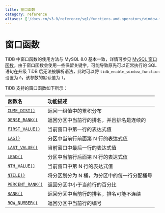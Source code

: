 ```yaml
---
title: 窗口函数
category: reference
aliases: ['/docs-cn/v3.0/reference/sql/functions-and-operators/window-functions/']
---
```


# 窗口函数

TiDB 中窗口函数的使用方法与 MySQL 8.0 基本一致，详情可参见 [MySQL 窗口函数](https://dev.mysql.com/doc/refman/8.0/en/window-functions.html)。由于窗口函数会使用一些保留关键字，可能导致原先可以正常执行的 SQL 语句在升级 TiDB 后无法被解析语法，此时可以将 `tidb_enable_window_function` 设置为 `0`，该参数的默认值为 `1`。

TiDB 支持的窗口函数如下所示：

| 函数名 | 功能描述 |
| :-------------- | :------------------------------------- |
| [`CUME_DIST()`](https://dev.mysql.com/doc/refman/8.0/en/window-function-descriptions.html#function_cume-dist) | 返回一组值中的累积分布 |
| [`DENSE_RANK()`](https://dev.mysql.com/doc/refman/8.0/en/window-function-descriptions.html#function_dense-rank) | 返回分区中当前行的排名，并且排名是连续的|
| [`FIRST_VALUE()`](https://dev.mysql.com/doc/refman/8.0/en/window-function-descriptions.html#function_first-value) | 当前窗口中第一行的表达式值 |
| [`LAG()`](https://dev.mysql.com/doc/refman/8.0/en/window-function-descriptions.html#function_lag) | 分区中当前行前面第 N 行的表达式值|
| [`LAST_VALUE()`](https://dev.mysql.com/doc/refman/8.0/en/window-function-descriptions.html#function_last-value) | 当前窗口中最后一行的表达式值 |
| [`LEAD()`](https://dev.mysql.com/doc/refman/8.0/en/window-function-descriptions.html#function_lead) | 分区中当前行后面第 N 行的表达式值 |
| [`NTH_VALUE()`](https://dev.mysql.com/doc/refman/8.0/en/window-function-descriptions.html#function_nth-value) | 当前窗口中第 N 行的表达式值 |
| [`NTILE()`](https://dev.mysql.com/doc/refman/8.0/en/window-function-descriptions.html#function_ntile)| 将分区划分为 N 桶，为分区中的每一行分配桶号 |
| [`PERCENT_RANK()`](https://dev.mysql.com/doc/refman/8.0/en/window-function-descriptions.html#function_percent-rank)|返回分区中小于当前行的百分比 |
| [`RANK()`](https://dev.mysql.com/doc/refman/8.0/en/window-function-descriptions.html#function_rank)| 返回分区中当前行的排名，排名可能不连续 |
| [`ROW_NUMBER()`](https://dev.mysql.com/doc/refman/8.0/en/window-function-descriptions.html#function_row-number)| 返回分区中当前行的编号 |
